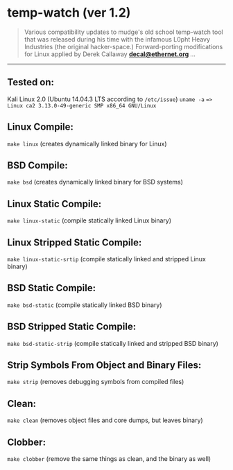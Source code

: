 temp-watch (ver 1.2)
====================

> Various compatibility updates to mudge's old school temp-watch tool that
> was released during his time with the infamous L0pht Heavy Industries
> (the original hacker-space.)  Forward-porting modifications for Linux
> applied by Derek Callaway __<decal@ethernet.org>__ *...*

* * *

## Tested on: ##
Kali Linux 2.0 (Ubuntu 14.04.3 LTS according to `/etc/issue`)
`uname -a` `=>` `Linux ca2 3.13.0-49-generic SMP x86_64 GNU/Linux`

## Linux Compile: ##
`make linux`
(creates dynamically linked binary for Linux)

## BSD Compile: ##
`make bsd`
(creates dynamically linked binary for BSD systems)

## Linux Static Compile: ##
`make linux-static`
(compile statically linked Linux binary)

## Linux Stripped Static Compile: ##
`make linux-static-srtip`
(compile statically linked and stripped Linux binary)

## BSD Static Compile: ##
`make bsd-static`
(compile statically linked BSD binary)

## BSD Stripped Static Compile: ##
`make bsd-static-strip`
(compile statically linked and stripped BSD binary)

## Strip Symbols From Object and Binary Files: ##
`make strip`
(removes debugging symbols from compiled files)

## Clean: ##
`make clean`
(removes object files and core dumps, but leaves binary)

## Clobber: ##
`make clobber`
(remove the same things as clean, and the binary as well)
